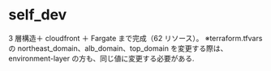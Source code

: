 # self_dev

3 層構造＋ cloudfront ＋ Fargate まで完成（62 リソース）。
※terraform.tfvars の northeast_domain、alb_domain、top_domain を変更する際は、environment-layer の方も、同じ値に変更する必要がある.

